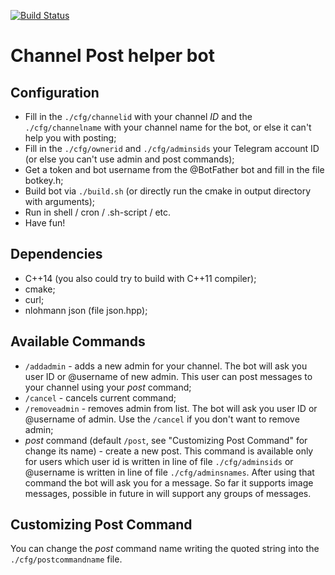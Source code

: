 [![Build Status](https://travis-ci.org/FailsBot/cpppostbot.svg?branch=master)](https://travis-ci.org/FailsBot/cpppostbot)
# Channel Post helper bot

## Configuration

* Fill in the `./cfg/channelid` with your channel _ID_ and the `./cfg/channelname` with your channel name for the bot, or else it can't help you with posting;
* Fill in the `./cfg/ownerid` and `./cfg/adminsids` your Telegram account ID (or else you can't use admin and post commands);
* Get a token and bot username from the @BotFather bot and fill in the file botkey.h;
* Build bot via `./build.sh` (or directly run the cmake in output directory with arguments);
* Run in shell / cron / .sh-script / etc.
* Have fun!

## Dependencies
* C++14 (you also could try to build with C++11 compiler);
* cmake;
* curl;
* nlohmann json (file json.hpp);

## Available Commands
* `/addadmin` - adds a new admin for your channel. The bot will ask you user ID or @username of new admin. This user can post messages to your channel using your _post_ command;
* `/cancel` - cancels current command;
* `/removeadmin` - removes admin from list. The bot will ask you user ID or @username of admin. Use the `/cancel` if you don't want to remove admin;
* _post_ command (default `/post`, see "Customizing Post Command" for change its name) - create a new post. This command is available only for users which user id is written in line of file `./cfg/adminsids` or @username is written in line of file `./cfg/adminsnames`. After using that command the bot will ask you for a message. So far it supports image messages, possible in future in will support any groups of messages.

## Customizing Post Command
You can change the _post_ command name writing the quoted string into the `./cfg/postcommandname` file.
